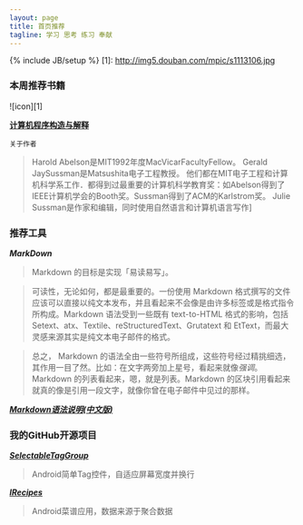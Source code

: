 ```yaml
---
layout: page
title: 首页推荐
tagline: 学习 思考 练习 奉献
---
```

{% include JB/setup %}
[1]: http://img5.douban.com/mpic/s1113106.jpg

### 本周推荐书籍

![icon][1]

[**计算机程序构造与解释**](http://book.douban.com/subject/1148282/)

`关于作者`


> Harold Abelson是MIT1992年度MacVicarFacultyFellow。
Gerald JaySussman是Matsushita电子工程教授。
他们都在MIT电子工程和计算机科学系工作．都得到过最重要的计算机科学教育奖：如Abelson得到了IEEE计算机学会的Booth奖。Sussman得到了ACM的Karlstrom奖。
Julie Sussman是作家和编辑，同时使用自然语言和计算机语言写作]

### 推荐工具
***MarkDown***

>Markdown 的目标是实现「易读易写」。

>可读性，无论如何，都是最重要的。一份使用 Markdown 格式撰写的文件应该可以直接以纯文本发布，并且看起来不会像是由许多标签或是格式指令所构成。Markdown 语法受到一些既有 text-to-HTML 格式的影响，包括 Setext、atx、Textile、reStructuredText、Grutatext 和 EtText，而最大灵感来源其实是纯文本电子邮件的格式。

>总之， Markdown 的语法全由一些符号所组成，这些符号经过精挑细选，其作用一目了然。比如：在文字两旁加上星号，看起来就像*强调*。Markdown 的列表看起来，嗯，就是列表。Markdown 的区块引用看起来就真的像是引用一段文字，就像你曾在电子邮件中见过的那样。

[***Markdown语法说明(中文版)***](http://www.appinn.com/markdown/)


### 我的GitHub开源项目

[***SelectableTagGroup***](https://github.com/JingHaifeng/SelectableTagGroup)

>Android简单Tag控件，自适应屏幕宽度并换行

[***IRecipes***](https://github.com/JingHaifeng/IRecipes)

>Android菜谱应用，数据来源于聚合数据